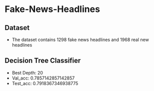 # Fake-News-Headlines

## Dataset
- The dataset contains 1298 fake news headlines and 1968 real new headlines

## Decision Tree Classifier
- Best Depth: 20
- Val_acc: 0.7857142857142857
- Test_acc: 0.7918367346938775

